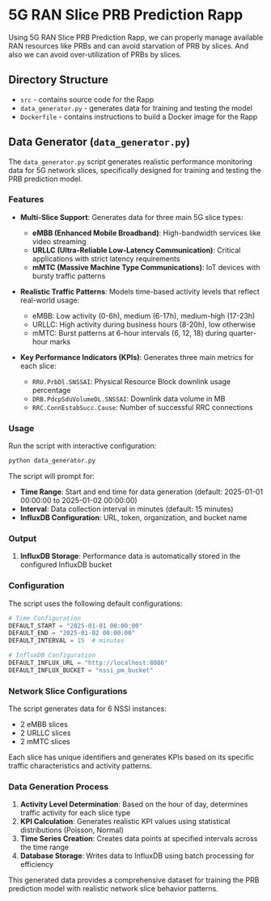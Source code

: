 # 5G RAN Slice PRB Prediction Rapp

Using 5G RAN Slice PRB Prediction Rapp, we can properly manage available RAN resources like PRBs and can avoid starvation of PRB by slices. And also we can avoid over-utilization of PRBs by slices.

## Directory Structure

- `src` - contains source code for the Rapp
- `data_generator.py` - generates data for training and testing the model
- `Dockerfile` - contains instructions to build a Docker image for the Rapp

## Data Generator (`data_generator.py`)

The `data_generator.py` script generates realistic performance monitoring data for 5G network slices, specifically designed for training and testing the PRB prediction model.

### Features

- **Multi-Slice Support**: Generates data for three main 5G slice types:
  - **eMBB (Enhanced Mobile Broadband)**: High-bandwidth services like video streaming
  - **URLLC (Ultra-Reliable Low-Latency Communication)**: Critical applications with strict latency requirements
  - **mMTC (Massive Machine Type Communications)**: IoT devices with bursty traffic patterns

- **Realistic Traffic Patterns**: Models time-based activity levels that reflect real-world usage:
  - eMBB: Low activity (0-6h), medium (6-17h), medium-high (17-23h)
  - URLLC: High activity during business hours (8-20h), low otherwise
  - mMTC: Burst patterns at 6-hour intervals (6, 12, 18) during quarter-hour marks

- **Key Performance Indicators (KPIs)**: Generates three main metrics for each slice:
  - `RRU.PrbDl.SNSSAI`: Physical Resource Block downlink usage percentage
  - `DRB.PdcpSduVolumeDL.SNSSAI`: Downlink data volume in MB
  - `RRC.ConnEstabSucc.Cause`: Number of successful RRC connections

### Usage

Run the script with interactive configuration:

```bash
python data_generator.py
```

The script will prompt for:
- **Time Range**: Start and end time for data generation (default: 2025-01-01 00:00:00 to 2025-01-02 00:00:00)
- **Interval**: Data collection interval in minutes (default: 15 minutes)
- **InfluxDB Configuration**: URL, token, organization, and bucket name

### Output

1. **InfluxDB Storage**: Performance data is automatically stored in the configured InfluxDB bucket

### Configuration

The script uses the following default configurations:

```python
# Time Configuration
DEFAULT_START = "2025-01-01 00:00:00"
DEFAULT_END = "2025-01-02 00:00:00"
DEFAULT_INTERVAL = 15  # minutes

# InfluxDB Configuration
DEFAULT_INFLUX_URL = "http://localhost:8086"
DEFAULT_INFLUX_BUCKET = "nssi_pm_bucket"
```

### Network Slice Configurations

The script generates data for 6 NSSI instances:
- 2 eMBB slices
- 2 URLLC slices  
- 2 mMTC slices

Each slice has unique identifiers and generates KPIs based on its specific traffic characteristics and activity patterns.

### Data Generation Process

1. **Activity Level Determination**: Based on the hour of day, determines traffic activity for each slice type
2. **KPI Calculation**: Generates realistic KPI values using statistical distributions (Poisson, Normal)
3. **Time Series Creation**: Creates data points at specified intervals across the time range
4. **Database Storage**: Writes data to InfluxDB using batch processing for efficiency

This generated data provides a comprehensive dataset for training the PRB prediction model with realistic network slice behavior patterns.
